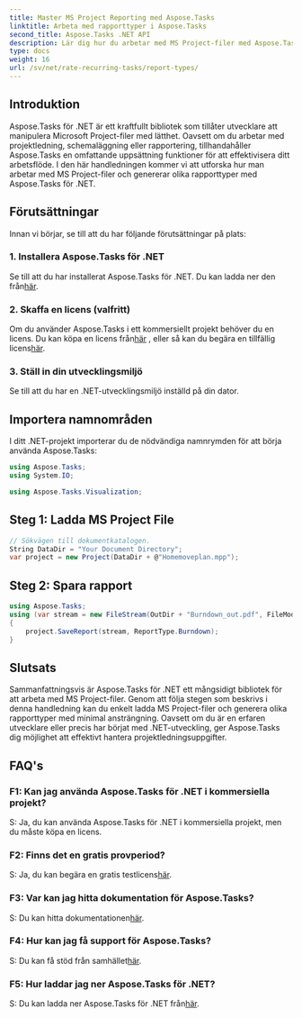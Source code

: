 ```yaml
---
title: Master MS Project Reporting med Aspose.Tasks
linktitle: Arbeta med rapporttyper i Aspose.Tasks
second_title: Aspose.Tasks .NET API
description: Lär dig hur du arbetar med MS Project-filer med Aspose.Tasks för .NET. Generera olika rapporttyper utan ansträngning.
type: docs
weight: 16
url: /sv/net/rate-recurring-tasks/report-types/
---
```

## Introduktion
Aspose.Tasks för .NET är ett kraftfullt bibliotek som tillåter utvecklare att manipulera Microsoft Project-filer med lätthet. Oavsett om du arbetar med projektledning, schemaläggning eller rapportering, tillhandahåller Aspose.Tasks en omfattande uppsättning funktioner för att effektivisera ditt arbetsflöde. I den här handledningen kommer vi att utforska hur man arbetar med MS Project-filer och genererar olika rapporttyper med Aspose.Tasks för .NET.
## Förutsättningar
Innan vi börjar, se till att du har följande förutsättningar på plats:
### 1. Installera Aspose.Tasks för .NET
Se till att du har installerat Aspose.Tasks för .NET. Du kan ladda ner den från[här](https://releases.aspose.com/tasks/net/).
### 2. Skaffa en licens (valfritt)
 Om du använder Aspose.Tasks i ett kommersiellt projekt behöver du en licens. Du kan köpa en licens från[här](https://purchase.aspose.com/buy) , eller så kan du begära en tillfällig licens[här](https://purchase.aspose.com/temporary-license/).
### 3. Ställ in din utvecklingsmiljö
Se till att du har en .NET-utvecklingsmiljö inställd på din dator.

## Importera namnområden
I ditt .NET-projekt importerar du de nödvändiga namnrymden för att börja använda Aspose.Tasks:
```csharp
using Aspose.Tasks;
using System.IO;

using Aspose.Tasks.Visualization;
```

## Steg 1: Ladda MS Project File
```csharp
// Sökvägen till dokumentkatalogen.
String DataDir = "Your Document Directory";
var project = new Project(DataDir + @"Homemoveplan.mpp");
```
## Steg 2: Spara rapport
```csharp
using Aspose.Tasks;
using (var stream = new FileStream(OutDir + "Burndown_out.pdf", FileMode.Create))
{
    project.SaveReport(stream, ReportType.Burndown);
}
```

## Slutsats
Sammanfattningsvis är Aspose.Tasks för .NET ett mångsidigt bibliotek för att arbeta med MS Project-filer. Genom att följa stegen som beskrivs i denna handledning kan du enkelt ladda MS Project-filer och generera olika rapporttyper med minimal ansträngning. Oavsett om du är en erfaren utvecklare eller precis har börjat med .NET-utveckling, ger Aspose.Tasks dig möjlighet att effektivt hantera projektledningsuppgifter.
## FAQ's
### F1: Kan jag använda Aspose.Tasks för .NET i kommersiella projekt?
S: Ja, du kan använda Aspose.Tasks för .NET i kommersiella projekt, men du måste köpa en licens.
### F2: Finns det en gratis provperiod?
 S: Ja, du kan begära en gratis testlicens[här](https://releases.aspose.com/tasks/net/).
### F3: Var kan jag hitta dokumentation för Aspose.Tasks?
 S: Du kan hitta dokumentationen[här](https://reference.aspose.com/tasks/net/).
### F4: Hur kan jag få support för Aspose.Tasks?
 S: Du kan få stöd från samhället[här](https://forum.aspose.com/c/tasks/15).
### F5: Hur laddar jag ner Aspose.Tasks för .NET?
 S: Du kan ladda ner Aspose.Tasks för .NET från[här](https://releases.aspose.com/tasks/net/).